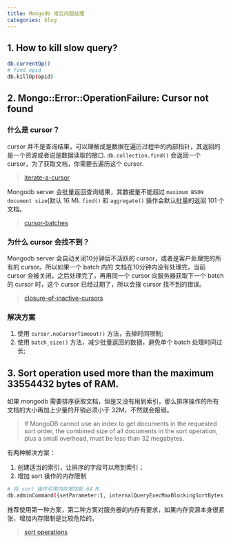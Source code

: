 ```yaml
---
title: Mongodb 常见问题处理
categories: blog
---
```


## 1. How to kill slow query?

```bash
db.currentOp()
# find opid
db.killOp(opid)
```

## 2. Mongo::Error::OperationFailure: Cursor not found

### 什么是 cursor？

cursor 并不是查询结果，可以理解成是数据在遍历过程中的内部指针，其返回的是一个资源或者说是数据读取的接口.
`db.collection.find()` 会返回一个 cursor，为了获取文档，你需要去遍历这个 cursor.

> [iterate-a-cursor](https://docs.mongodb.com/manual/tutorial/iterate-a-cursor/)

Mongodb server 会批量返回查询结果，其数据量不能超过 `maximum BSON document size`(默认 16 M).
`find()` 和 `aggregate()` 操作会默认批量的返回 101 个文档。

> [cursor-batches](https://docs.mongodb.com/manual/tutorial/iterate-a-cursor/#cursor-batches)

### 为什么 cursor 会找不到？

Mongodb server 会自动关闭10分钟后不活跃的 cursor，或者是客户处理完的所有的 cursor。所以如果一个 batch 内的
文档在10分钟内没有处理完，当前 cursor 会被关闭，之后处理完了，再用同一个 cursor 向服务器获取下一个 batch 的
cursor 时，这个 cursor 已经过期了，所以会报 cursor 找不到的错误。

> [closure-of-inactive-cursors](https://docs.mongodb.com/manual/tutorial/iterate-a-cursor/#closure-of-inactive-cursors)

### 解决方案

1. 使用 `cursor.noCursorTimeout()` 方法，去掉时间限制;
2. 使用 `batch_size()` 方法，减少批量返回的数据，避免单个 batch 处理时间过长;

## 3. Sort operation used more than the maximum 33554432 bytes of RAM.

如果 mongodb 需要排序获取文档，但是又没有用到索引，那么排序操作的所有文档的大小再加上少量的开销必须小于 32M，不然就会报错。

>If MongoDB cannot use an index to get documents in the requested sort order, the combined size of all documents in the sort operation, plus a small overhead, must be less than 32 megabytes.

有两种解决方案：

1. 创建适当的索引，让排序的字段可以用到索引；
2. 增加 sort 操作的内存限制

```sh
# 将 sort 操作可用内存增加到 64 M
db.adminCommand({setParameter:1, internalQueryExecMaxBlockingSortBytes: 67108864})
```

推荐使用第一种方案，第二种方案对服务器的内存有要求，如果内存资源本身很紧张，增加内存限制是比较危险的。

> [sort operations](https://docs.mongodb.com/manual/reference/limits/#Sort-Operations)
